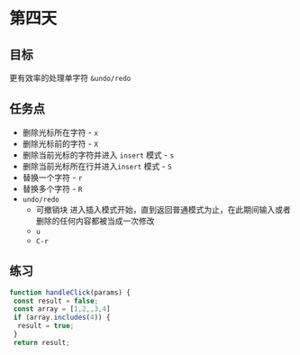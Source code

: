 # 第四天

## 目标

更有效率的处理单字符 `&undo/redo`

## 任务点

- 删除光标所在字符 - `x`
- 删除光标前的字符 - `X`
- 删除当前光标的字符并进入 `insert` 模式 - `s`
- 删除当前光标所在行并进入`insert` 模式 - `S` 
- 替换一个字符 - `r`
- 替换多个字符 - `R`
- `undo/redo`
  - 可撤销块
    进入插入模式开始，直到返回普通模式为止，在此期间输入或者删除的任何内容都被当成一次修改
  - `u`
  - `C-r`

## 练习

```js
function handleClick(params) {
 const result = false;
 const array = [1,2,,3,4]
 if (array.includes(4)) {
  result = true;
 }
 return result;

```